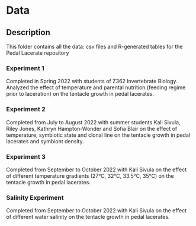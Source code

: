 # Data

## Description

This folder contains all the data: csv files and R-generated tables for the Pedal Lacerate repository

### Experiment 1

Completed in Spring 2022 with students of Z362 Invertebrate Biology. Analyzed the effect of temperature and parental nutrition (feeding regime prior to laceration) on the tentacle growth in pedal lacerates.

### Experiment 2

Completed from July to August 2022 with summer students Kali Sivula, Riley Jones, Kathryn Hampton-Wonder and Sofia Blair on the effect of temperature, symbiotic state and clonal line on the tentacle growth in pedal lacerates and symbiont density.

### Experiment 3

Completed from September to October 2022 with Kali Sivula on the effect of different temperature gradients (27°C, 32°C, 33.5°C, 35°C) on the tentacle growth in pedal lacerates.

### Salinity Experiment

Completed from September to October 2022 with Kali Sivula on the effect of different water salinity on the tentacle growth in pedal lacerates.
